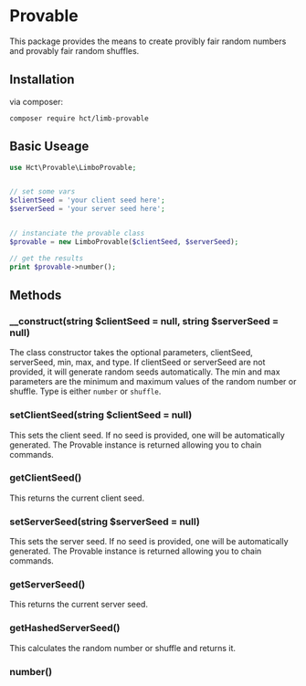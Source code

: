 # Provable

This package provides the means to create provibly fair random numbers and provably fair random shuffles.

## Installation

via composer:
```
composer require hct/limb-provable
```

## Basic Useage

```php
use Hct\Provable\LimboProvable;


// set some vars
$clientSeed = 'your client seed here';
$serverSeed = 'your server seed here';


// instanciate the provable class
$provable = new LimboProvable($clientSeed, $serverSeed);

// get the results
print $provable->number();
```

## Methods

### __construct(string $clientSeed = null, string $serverSeed = null)

The class constructor takes the optional parameters, clientSeed, serverSeed, min, max, and type. If clientSeed or serverSeed are not provided, it will generate random seeds automatically. The min and max parameters are the minimum and maximum values of the random number or shuffle. Type is either `number` or `shuffle`.


### setClientSeed(string $clientSeed = null)

This sets the client seed. If no seed is provided, one will be automatically generated. The Provable instance is returned allowing you to chain commands.

### getClientSeed()

This returns the current client seed.

### setServerSeed(string $serverSeed = null)

This sets the server seed. If no seed is provided, one will be automatically generated. The Provable instance is returned allowing you to chain commands.

### getServerSeed()

This returns the current server seed.

### getHashedServerSeed()

This calculates the random number or shuffle and returns it.

### number()





